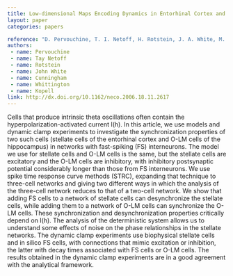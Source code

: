 ```yaml
---
title: Low-dimensional Maps Encoding Dynamics in Entorhinal Cortex and Hippocampus
layout: paper
categories: papers

reference: "D. Pervouchine, T. I. Netoff, H. Rotstein, J. A. White, M. Cunningham, M. Whittington, and N. Kopell, “Low-dimensional maps encoding dynamics in entorhinal cortex and hippocampus,” Neural Comput, vol. 18, no. 11, pp. 2617–2650, Nov. 2006."
authors: 
 - name: Pervouchine
 - name: Tay Netoff
 - name: Rotstein
 - name: John White
 - name: Cunningham
 - name: Whittington
 - name: Kopell
link: http://dx.doi.org/10.1162/neco.2006.18.11.2617
---
```


Cells that produce intrinsic theta oscillations often contain the hyperpolarization-activated current I(h). In this article, we use models and dynamic clamp experiments to investigate the synchronization properties of two such cells (stellate cells of the entorhinal cortex and O-LM cells of the hippocampus) in networks with fast-spiking (FS) interneurons. The model we use for stellate cells and O-LM cells is the same, but the stellate cells are excitatory and the O-LM cells are inhibitory, with inhibitory postsynaptic potential considerably longer than those from FS interneurons. We use spike time response curve methods (STRC), expanding that technique to three-cell networks and giving two different ways in which the analysis of the three-cell network reduces to that of a two-cell network. We show that adding FS cells to a network of stellate cells can desynchronize the stellate cells, while adding them to a network of O-LM cells can synchronize the O-LM cells. These synchronization and desynchronization properties critically depend on I(h). The analysis of the deterministic system allows us to understand some effects of noise on the phase relationships in the stellate networks. The dynamic clamp experiments use biophysical stellate cells and in silico FS cells, with connections that mimic excitation or inhibition, the latter with decay times associated with FS cells or O-LM cells. The results obtained in the dynamic clamp experiments are in a good agreement with the analytical framework.
